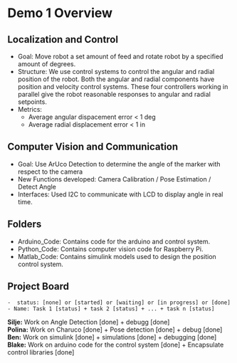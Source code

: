 # Demo 1 Overview

## Localization and Control
- Goal: Move robot a set amount of feed and rotate robot by a specified amount of degrees.
- Structure: We use control systems to control the angular and radial position of the robot. Both the angular and radial components have position and velocity control systems. These four controllers working in parallel give the robot reasonable responses to angular and radial setpoints.
- Metrics:
  - Average angular dispacement error < 1 deg
  - Average radial displacement error < 1 in

## Computer Vision and Communication
- Goal: Use ArUco Detection to determine the angle of the marker with respect to the camera
- New Functions developed: Camera Calibration / Pose Estimation / Detect Angle
- Interfaces: Used I2C to communicate with LCD to display angle in real time.

## Folders
- Arduino_Code: Contains code for the arduino and control system. 
- Python_Code: Contains computer vision code for Raspberry Pi.
- Matlab_Code: Contains simulink models used to design the position control system.

## Project Board
    -  status: [none] or [started] or [waiting] or [in progress] or [done]
    - Name: Task 1 [status] + task 2 [status] + ... + task n [status] 
 **Silje:** Work on Angle Detection [done] + debugg [done] \
  **Polina:** Work on Charuco [done] + Pose detection [done] + debug [done] \
 **Ben:** Work on simulink [done] + simulations [done] + debugging [done] \
  **Blake:** Work on arduino code for the control system [done] + Encapsulate control libraries [done]
  
